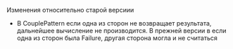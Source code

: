 Изменения относительно старой версиии

- В CouplePattern если одна из сторон не возвращает результата, дальнейшее вычисление не производится. В прежней версии в если одна из сторон была Failure, другая сторона могла и не считаться
